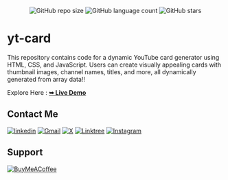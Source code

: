 <div align="center">
  
  ![GitHub repo size](https://img.shields.io/github/repo-size/divyanshdj/yt-card)
  ![GitHub language count](https://img.shields.io/github/languages/count/divyanshdj/yt-card)
  ![GitHub stars](https://img.shields.io/github/stars/divyanshdj/yt-card?style=social)

</div>
<div align="left">

  # yt-card

  This repository contains code for a dynamic YouTube card generator using HTML, CSS, and JavaScript. Users can create visually appealing cards with thumbnail images, channel names, titles, and more, all dynamically generated from array data!!

  Explore Here :   <a href="https://yt-cards.netlify.app/" target="_blank"><strong>➥ Live Demo</strong></a>

</div>

<div align="left">

## Contact Me
  
  [![linkedin](https://img.shields.io/badge/linkedin-0A66C2?style=for-the-badge&logo=linkedin&logoColor=white)](https://www.linkedin.com/in/divyansh-jain-29712726b)
  [![Gmail](https://img.shields.io/badge/Gmail-D14836?style=for-the-badge&logo=gmail&logoColor=white)](mailto:divyanshjain749@gmail.com)
  [![X](https://img.shields.io/badge/X-%23000000.svg?style=for-the-badge&logo=X&logoColor=white)](https://twitter.com/divyansh_dj3)
  [![Linktree](https://img.shields.io/badge/linktree-1de9b6?style=for-the-badge&logo=linktree&logoColor=white)](https://linktr.ee/divyanshdj)
  [![Instagram](https://img.shields.io/badge/Instagram-%23E4405F.svg?style=for-the-badge&logo=Instagram&logoColor=white)](https://www.instagram.com/mr_divyansh_dj/)
  
</div>

## Support

[![BuyMeACoffee](https://img.shields.io/badge/Buy%20Me%20a%20Coffee-ffdd00?style=for-the-badge&logo=buy-me-a-coffee&logoColor=black)](https://buymeacoffee.com/djboss88347) 
  

